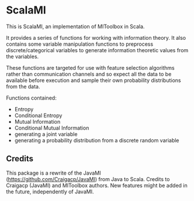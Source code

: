# ScalaMI

This is ScalaMI, an implementation of MIToolbox in Scala.

It provides a series of functions for working with information theory. It also
contains some variable manipulation functions to preprocess discrete/categorical
variables to generate information theoretic values from the variables.

These functions are targeted for use with feature selection algorithms rather
than communication channels and so expect all the data to be available before
execution and sample their own probability distributions from the data.

Functions contained:

- Entropy
- Conditional Entropy
- Mutual Information
- Conditional Mutual Information
- generating a joint variable
- generating a probability distribution from a discrete random variable

## Credits

This package is a rewrite of the JavaMI (https://github.com/Craigacp/JavaMI) from Java to Scala.
Credits to Craigacp (JavaMI) and MIToolbox authors.
New features might be added in the future, independently of JavaMI.
